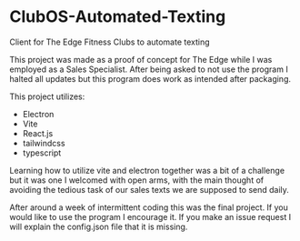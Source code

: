 # ClubOS-Automated-Texting
Client for The Edge Fitness Clubs to automate texting

This project was made as a proof of concept for The Edge while I was employed as a Sales Specialist.
After being asked to not use the program I halted all updates but this program does work as intended after packaging.

This project utilizes:
  * Electron
  * Vite
  * React.js
  * tailwindcss
  * typescript
  
Learning how to utilize vite and electron together was a bit of a challenge but it was one I welcomed with open arms,
with the main thought of avoiding the tedious task of our sales texts we are supposed to send daily.

After around a week of intermittent coding this was the final project. If you would like to use the program I encourage it.
If you make an issue request I will explain the config.json file that it is missing.
